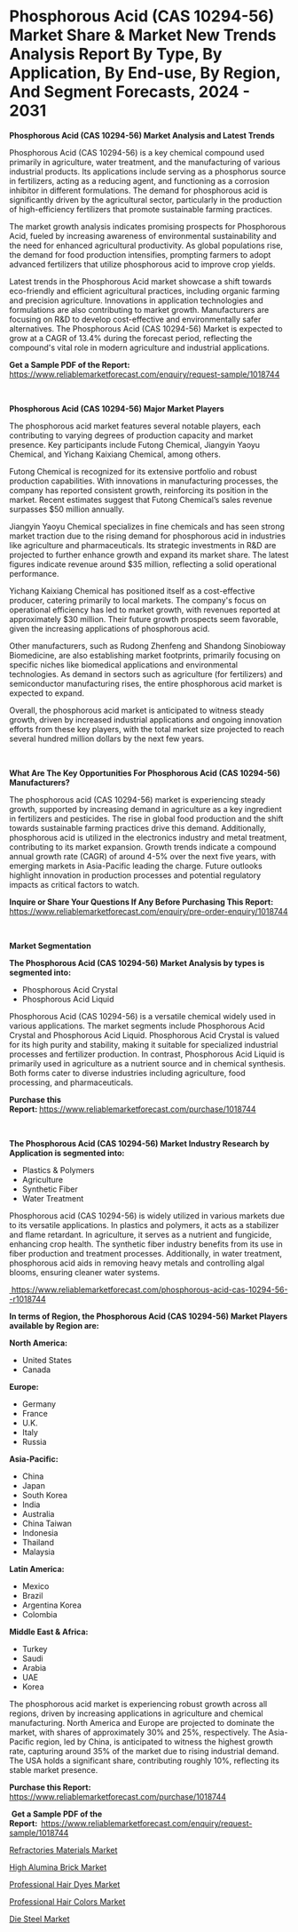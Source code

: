 <p><h1>Phosphorous Acid (CAS 10294-56) Market Share & Market New Trends Analysis Report By Type, By Application, By End-use, By Region, And Segment Forecasts, 2024 - 2031</h1></p><p><strong>Phosphorous Acid (CAS 10294-56) Market Analysis and Latest Trends</strong></p>
<p><p>Phosphorous Acid (CAS 10294-56) is a key chemical compound used primarily in agriculture, water treatment, and the manufacturing of various industrial products. Its applications include serving as a phosphorus source in fertilizers, acting as a reducing agent, and functioning as a corrosion inhibitor in different formulations. The demand for phosphorous acid is significantly driven by the agricultural sector, particularly in the production of high-efficiency fertilizers that promote sustainable farming practices.</p><p>The market growth analysis indicates promising prospects for Phosphorous Acid, fueled by increasing awareness of environmental sustainability and the need for enhanced agricultural productivity. As global populations rise, the demand for food production intensifies, prompting farmers to adopt advanced fertilizers that utilize phosphorous acid to improve crop yields.</p><p>Latest trends in the Phosphorous Acid market showcase a shift towards eco-friendly and efficient agricultural practices, including organic farming and precision agriculture. Innovations in application technologies and formulations are also contributing to market growth. Manufacturers are focusing on R&D to develop cost-effective and environmentally safer alternatives. The Phosphorous Acid (CAS 10294-56) Market is expected to grow at a CAGR of 13.4% during the forecast period, reflecting the compound's vital role in modern agriculture and industrial applications.</p></p>
<p><strong>Get a Sample PDF of the Report:&nbsp;</strong> <a href="https://www.reliablemarketforecast.com/enquiry/request-sample/1018744">https://www.reliablemarketforecast.com/enquiry/request-sample/1018744</a></p>
<p>&nbsp;</p>
<p><strong>Phosphorous Acid (CAS 10294-56) Major Market Players</strong></p>
<p><p>The phosphorous acid market features several notable players, each contributing to varying degrees of production capacity and market presence. Key participants include Futong Chemical, Jiangyin Yaoyu Chemical, and Yichang Kaixiang Chemical, among others.</p><p>Futong Chemical is recognized for its extensive portfolio and robust production capabilities. With innovations in manufacturing processes, the company has reported consistent growth, reinforcing its position in the market. Recent estimates suggest that Futong Chemical’s sales revenue surpasses $50 million annually.</p><p>Jiangyin Yaoyu Chemical specializes in fine chemicals and has seen strong market traction due to the rising demand for phosphorous acid in industries like agriculture and pharmaceuticals. Its strategic investments in R&D are projected to further enhance growth and expand its market share. The latest figures indicate revenue around $35 million, reflecting a solid operational performance.</p><p>Yichang Kaixiang Chemical has positioned itself as a cost-effective producer, catering primarily to local markets. The company's focus on operational efficiency has led to market growth, with revenues reported at approximately $30 million. Their future growth prospects seem favorable, given the increasing applications of phosphorous acid.</p><p>Other manufacturers, such as Rudong Zhenfeng and Shandong Sinobioway Biomedicine, are also establishing market footprints, primarily focusing on specific niches like biomedical applications and environmental technologies. As demand in sectors such as agriculture (for fertilizers) and semiconductor manufacturing rises, the entire phosphorous acid market is expected to expand.</p><p>Overall, the phosphorous acid market is anticipated to witness steady growth, driven by increased industrial applications and ongoing innovation efforts from these key players, with the total market size projected to reach several hundred million dollars by the next few years.</p></p>
<p>&nbsp;</p>
<p><strong>What Are The Key Opportunities For Phosphorous Acid (CAS 10294-56) Manufacturers?</strong></p>
<p><p>The phosphorous acid (CAS 10294-56) market is experiencing steady growth, supported by increasing demand in agriculture as a key ingredient in fertilizers and pesticides. The rise in global food production and the shift towards sustainable farming practices drive this demand. Additionally, phosphorous acid is utilized in the electronics industry and metal treatment, contributing to its market expansion. Growth trends indicate a compound annual growth rate (CAGR) of around 4-5% over the next five years, with emerging markets in Asia-Pacific leading the charge. Future outlooks highlight innovation in production processes and potential regulatory impacts as critical factors to watch.</p></p>
<p><strong>Inquire or Share Your Questions If Any Before Purchasing This Report:</strong> <a href="https://www.reliablemarketforecast.com/enquiry/pre-order-enquiry/1018744">https://www.reliablemarketforecast.com/enquiry/pre-order-enquiry/1018744</a></p>
<p>&nbsp;</p>
<p><strong>Market Segmentation</strong></p>
<p><strong>The Phosphorous Acid (CAS 10294-56) Market Analysis by types is segmented into:</strong></p>
<p><ul><li>Phosphorous Acid Crystal</li><li>Phosphorous Acid Liquid</li></ul></p>
<p><p>Phosphorous Acid (CAS 10294-56) is a versatile chemical widely used in various applications. The market segments include Phosphorous Acid Crystal and Phosphorous Acid Liquid. Phosphorous Acid Crystal is valued for its high purity and stability, making it suitable for specialized industrial processes and fertilizer production. In contrast, Phosphorous Acid Liquid is primarily used in agriculture as a nutrient source and in chemical synthesis. Both forms cater to diverse industries including agriculture, food processing, and pharmaceuticals.</p></p>
<p><strong>Purchase this Report:&nbsp;</strong><a href="https://www.reliablemarketforecast.com/purchase/1018744">https://www.reliablemarketforecast.com/purchase/1018744</a></p>
<p>&nbsp;</p>
<p><strong>The Phosphorous Acid (CAS 10294-56) Market Industry Research by Application is segmented into:</strong></p>
<p><ul><li>Plastics & Polymers</li><li>Agriculture</li><li>Synthetic Fiber</li><li>Water Treatment</li></ul></p>
<p><p>Phosphorous acid (CAS 10294-56) is widely utilized in various markets due to its versatile applications. In plastics and polymers, it acts as a stabilizer and flame retardant. In agriculture, it serves as a nutrient and fungicide, enhancing crop health. The synthetic fiber industry benefits from its use in fiber production and treatment processes. Additionally, in water treatment, phosphorous acid aids in removing heavy metals and controlling algal blooms, ensuring cleaner water systems.</p></p>
<p><a href="https://www.reliablemarketforecast.com/phosphorous-acid-cas-10294-56--r1018744">&nbsp;https://www.reliablemarketforecast.com/phosphorous-acid-cas-10294-56--r1018744</a></p>
<p><strong>In terms of Region, the Phosphorous Acid (CAS 10294-56) Market Players available by Region are:</strong></p>
<p>
    <p> <strong> North America: </strong>
        <ul>
            <li>United States</li>
            <li>Canada</li>
        </ul>
        </p> 
    <p> <strong> Europe: </strong>
        <ul>
            <li>Germany</li>
            <li>France</li>
            <li>U.K.</li>
            <li>Italy</li>
            <li>Russia</li>
        </ul>
        </p> 
    <p> <strong> Asia-Pacific: </strong>
        <ul>
            <li>China</li>
            <li>Japan</li>
            <li>South Korea</li>
            <li>India</li>
            <li>Australia</li>
            <li>China Taiwan</li>
            <li>Indonesia</li>
            <li>Thailand</li>
            <li>Malaysia</li>
        </ul>
        </p> 
    <p> <strong> Latin America: </strong>
        <ul>
            <li>Mexico</li>
            <li>Brazil</li>
            <li>Argentina Korea</li>
            <li>Colombia</li>
        </ul>
        </p> 
    <p> <strong> Middle East & Africa: </strong>
        <ul>
            <li>Turkey</li>
            <li>Saudi</li>
            <li>Arabia</li>
            <li>UAE</li>
            <li>Korea</li>
        </ul>
    </p>
    </p>
<p><p>The phosphorous acid market is experiencing robust growth across all regions, driven by increasing applications in agriculture and chemical manufacturing. North America and Europe are projected to dominate the market, with shares of approximately 30% and 25%, respectively. The Asia-Pacific region, led by China, is anticipated to witness the highest growth rate, capturing around 35% of the market due to rising industrial demand. The USA holds a significant share, contributing roughly 10%, reflecting its stable market presence.</p></p>
<p><strong>Purchase this Report: </strong><a href="https://www.reliablemarketforecast.com/purchase/1018744">https://www.reliablemarketforecast.com/purchase/1018744</a></p>
<p>&nbsp;<strong>Get a Sample PDF of the Report:&nbsp;&nbsp;</strong><a href="https://www.reliablemarketforecast.com/enquiry/request-sample/1018744">https://www.reliablemarketforecast.com/enquiry/request-sample/1018744</a></p>
<p><strong></strong></p>
<p><p><a href="https://issuu.com/reportprime-2/docs/refractories-materials-market-size-_1177b4d177ff8c">Refractories Materials Market</a></p><p><a href="https://medium.com/@henrykihn1922/the-high-alumina-brick-market-is-experiencing-higher-than-anticipated-demand-compared-to-04fffd23a5f4">High Alumina Brick Market</a></p><p><a href="https://www.linkedin.com/pulse/professional-hair-dyes-market-size-growing-cagr-81-report-1dy6c?trackingId=2yFlm9VBR7SW2QeRCA%2BEww%3D%3D">Professional Hair Dyes Market</a></p><p><a href="https://www.linkedin.com/pulse/global-professional-hair-colors-market-trends-insights-growth-st8fc?trackingId=okUPS7GCRPGJI%2FNquz7TXg%3D%3D">Professional Hair Colors Market</a></p><p><a href="https://medium.com/@henrykihn1922/the-market-for-die-steel-market-is-examined-in-this-report-along-with-the-factors-that-are-05691750a2c2">Die Steel Market</a></p></p>